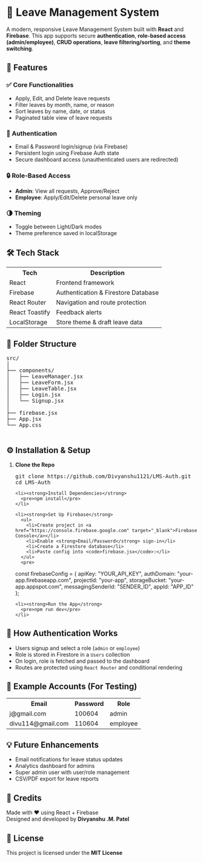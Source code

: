   <h1>🚀 Leave Management System</h1>

  <p>A modern, responsive Leave Management System built with <strong>React</strong> and <strong>Firebase</strong>. This app supports secure <strong>authentication</strong>, <strong>role-based access (admin/employee)</strong>, <strong>CRUD operations</strong>, <strong>leave filtering/sorting</strong>, and <strong>theme switching</strong>.</p>

  <h2>📌 Features</h2>

  <h3>✅ Core Functionalities</h3>
  <ul>
    <li>Apply, Edit, and Delete leave requests</li>
    <li>Filter leaves by month, name, or reason</li>
    <li>Sort leaves by name, date, or status</li>
    <li>Paginated table view of leave requests</li>
  </ul>

  <h3>🔐 Authentication</h3>
  <ul>
    <li>Email & Password login/signup (via Firebase)</li>
    <li>Persistent login using Firebase Auth state</li>
    <li>Secure dashboard access (unauthenticated users are redirected)</li>
  </ul>

  <h3>🔒 Role-Based Access</h3>
  <ul>
    <li><strong>Admin</strong>: View all requests, Approve/Reject</li>
    <li><strong>Employee</strong>: Apply/Edit/Delete personal leave only</li>
  </ul>

  <h3>🌗 Theming</h3>
  <ul>
    <li>Toggle between Light/Dark modes</li>
    <li>Theme preference saved in localStorage</li>
  </ul>

  <h2>🛠️ Tech Stack</h2>
  <table>
    <tr><th>Tech</th><th>Description</th></tr>
    <tr><td>React</td><td>Frontend framework</td></tr>
    <tr><td>Firebase</td><td>Authentication & Firestore Database</td></tr>
    <tr><td>React Router</td><td>Navigation and route protection</td></tr>
    <tr><td>React Toastify</td><td>Feedback alerts</td></tr>
    <tr><td>LocalStorage</td><td>Store theme & draft leave data</td></tr>
  </table>

  <h2>📁 Folder Structure</h2>
  <pre>
src/
│
├── components/
│   ├── LeaveManager.jsx
│   ├── LeaveForm.jsx
│   ├── LeaveTable.jsx
│   ├── Login.jsx
│   └── Signup.jsx
│
├── firebase.jsx
├── App.jsx
└── App.css
  </pre>

  <h2>⚙️ Installation & Setup</h2>

  <ol>
    <li><strong>Clone the Repo</strong>
      <pre>git clone https://github.com/Divyanshu1121/LMS-Auth.git
cd LMS-Auth</pre>
    </li>

    <li><strong>Install Dependencies</strong>
      <pre>npm install</pre>
    </li>

    <li><strong>Set Up Firebase</strong>
      <ul>
        <li>Create project in <a href="https://console.firebase.google.com" target="_blank">Firebase Console</a></li>
        <li>Enable <strong>Email/Password</strong> sign-in</li>
        <li>Create a Firestore database</li>
        <li>Paste config into <code>firebase.jsx</code>:</li>
      </ul>
      <pre>
const firebaseConfig = {
  apiKey: "YOUR_API_KEY",
  authDomain: "your-app.firebaseapp.com",
  projectId: "your-app",
  storageBucket: "your-app.appspot.com",
  messagingSenderId: "SENDER_ID",
  appId: "APP_ID"
};
      </pre>
    </li>

    <li><strong>Run the App</strong>
      <pre>npm run dev</pre>
    </li>
  </ol>

  <h2>🔐 How Authentication Works</h2>
  <ul>
    <li>Users signup and select a role (<code>admin</code> or <code>employee</code>)</li>
    <li>Role is stored in Firestore in a <code>Users</code> collection</li>
    <li>On login, role is fetched and passed to the dashboard</li>
    <li>Routes are protected using <code>React Router</code> and conditional rendering</li>
  </ul>

  <h2>🔄 Example Accounts (For Testing)</h2>
  <table>
    <tr><th>Email</th><th>Password</th><th>Role</th></tr>
    <tr><td>j@gmail.com</td><td>100604</td><td>admin</td></tr>
    <tr><td>divu114@gmail.com</td><td>110604</td><td>employee</td></tr>
  </table>

  <h2>💡 Future Enhancements</h2>
  <ul>
    <li>Email notifications for leave status updates</li>
    <li>Analytics dashboard for admins</li>
    <li>Super admin user with user/role management</li>
    <li>CSV/PDF export for leave reports</li>
  </ul>

  <h2>🙌 Credits</h2>
  <p>Made with ❤️ using React + Firebase<br>
     Designed and developed by <strong>Divyanshu .M. Patel</strong></p>

  <h2>📄 License</h2>
  <p>This project is licensed under the <strong>MIT License</strong></p>

</body>
</html>

